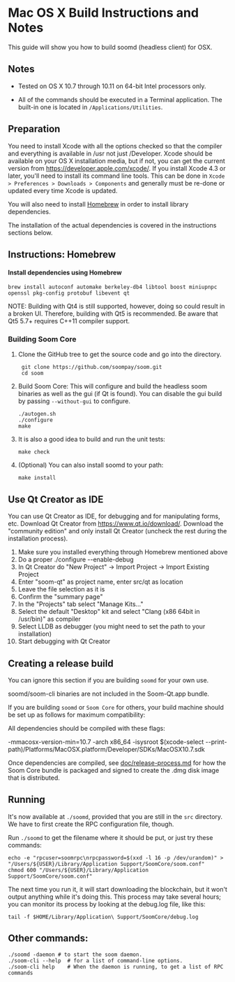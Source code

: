 Mac OS X Build Instructions and Notes
====================================
This guide will show you how to build soomd (headless client) for OSX.

Notes
-----

* Tested on OS X 10.7 through 10.11 on 64-bit Intel processors only.

* All of the commands should be executed in a Terminal application. The
built-in one is located in `/Applications/Utilities`.

Preparation
-----------

You need to install Xcode with all the options checked so that the compiler
and everything is available in /usr not just /Developer. Xcode should be
available on your OS X installation media, but if not, you can get the
current version from https://developer.apple.com/xcode/. If you install
Xcode 4.3 or later, you'll need to install its command line tools. This can
be done in `Xcode > Preferences > Downloads > Components` and generally must
be re-done or updated every time Xcode is updated.

You will also need to install [Homebrew](http://brew.sh) in order to install library
dependencies.

The installation of the actual dependencies is covered in the instructions
sections below.

Instructions: Homebrew
----------------------

#### Install dependencies using Homebrew

    brew install autoconf automake berkeley-db4 libtool boost miniupnpc openssl pkg-config protobuf libevent qt

NOTE: Building with Qt4 is still supported, however, doing so could result in a broken UI. Therefore, building with Qt5 is recommended. Be aware that Qt5 5.7+ requires C++11 compiler support.

### Building Soom Core

1. Clone the GitHub tree to get the source code and go into the directory.

        git clone https://github.com/soompay/soom.git
        cd soom

2.  Build Soom Core:
    This will configure and build the headless soom binaries as well as the gui (if Qt is found).
    You can disable the gui build by passing `--without-gui` to configure.

        ./autogen.sh
        ./configure
        make

3.  It is also a good idea to build and run the unit tests:

        make check

4.  (Optional) You can also install soomd to your path:

        make install

Use Qt Creator as IDE
------------------------
You can use Qt Creator as IDE, for debugging and for manipulating forms, etc.
Download Qt Creator from https://www.qt.io/download/. Download the "community edition" and only install Qt Creator (uncheck the rest during the installation process).

1. Make sure you installed everything through Homebrew mentioned above
2. Do a proper ./configure --enable-debug
3. In Qt Creator do "New Project" -> Import Project -> Import Existing Project
4. Enter "soom-qt" as project name, enter src/qt as location
5. Leave the file selection as it is
6. Confirm the "summary page"
7. In the "Projects" tab select "Manage Kits..."
8. Select the default "Desktop" kit and select "Clang (x86 64bit in /usr/bin)" as compiler
9. Select LLDB as debugger (you might need to set the path to your installation)
10. Start debugging with Qt Creator

Creating a release build
------------------------
You can ignore this section if you are building `soomd` for your own use.

soomd/soom-cli binaries are not included in the Soom-Qt.app bundle.

If you are building `soomd` or `Soom Core` for others, your build machine should be set up
as follows for maximum compatibility:

All dependencies should be compiled with these flags:

 -mmacosx-version-min=10.7
 -arch x86_64
 -isysroot $(xcode-select --print-path)/Platforms/MacOSX.platform/Developer/SDKs/MacOSX10.7.sdk

Once dependencies are compiled, see [doc/release-process.md](release-process.md) for how the Soom Core
bundle is packaged and signed to create the .dmg disk image that is distributed.

Running
-------

It's now available at `./soomd`, provided that you are still in the `src`
directory. We have to first create the RPC configuration file, though.

Run `./soomd` to get the filename where it should be put, or just try these
commands:

    echo -e "rpcuser=soomrpc\nrpcpassword=$(xxd -l 16 -p /dev/urandom)" > "/Users/${USER}/Library/Application Support/SoomCore/soom.conf"
    chmod 600 "/Users/${USER}/Library/Application Support/SoomCore/soom.conf"

The next time you run it, it will start downloading the blockchain, but it won't
output anything while it's doing this. This process may take several hours;
you can monitor its process by looking at the debug.log file, like this:

    tail -f $HOME/Library/Application\ Support/SoomCore/debug.log

Other commands:
-------

    ./soomd -daemon # to start the soom daemon.
    ./soom-cli --help  # for a list of command-line options.
    ./soom-cli help    # When the daemon is running, to get a list of RPC commands
